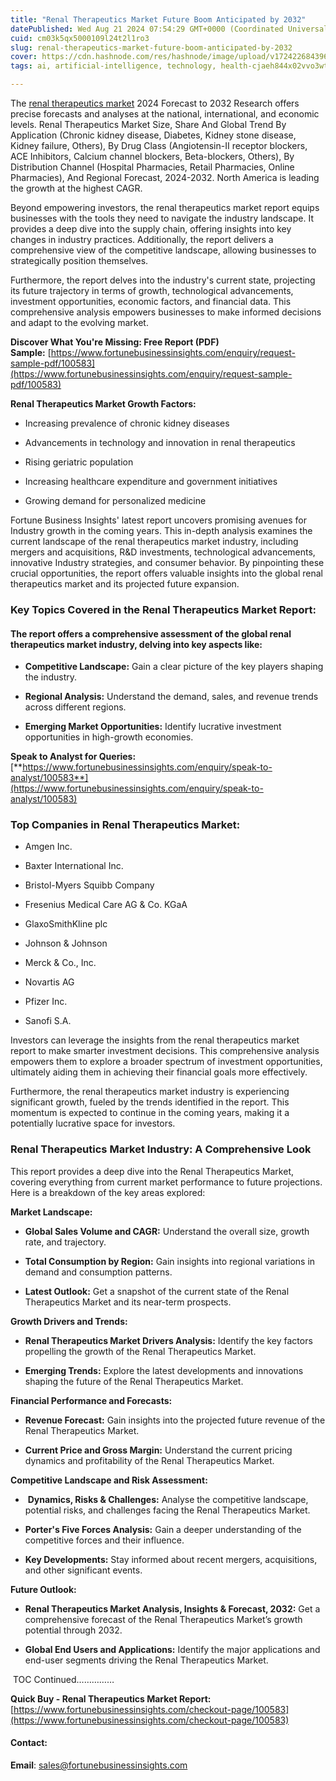 ```yaml
---
title: "Renal Therapeutics Market Future Boom Anticipated by 2032"
datePublished: Wed Aug 21 2024 07:54:29 GMT+0000 (Coordinated Universal Time)
cuid: cm03k5qx5000109l24t2l1ro3
slug: renal-therapeutics-market-future-boom-anticipated-by-2032
cover: https://cdn.hashnode.com/res/hashnode/image/upload/v1724226843960/2ce7934c-807c-4806-822f-d53d484a434c.png
tags: ai, artificial-intelligence, technology, health-cjaeh844x02vvo3wtj5r2s75q, healthcare

---
```


The [renal therapeutics market](https://www.fortunebusinessinsights.com/industry-reports/renal-therapeutics-market-100583) 2024 Forecast to 2032 Research offers precise forecasts and analyses at the national, international, and economic levels. Renal Therapeutics Market Size, Share And Global Trend By Application (Chronic kidney disease, Diabetes, Kidney stone disease, Kidney failure, Others), By Drug Class (Angiotensin-II receptor blockers, ACE Inhibitors, Calcium channel blockers, Beta-blockers, Others), By Distribution Channel (Hospital Pharmacies, Retail Pharmacies, Online Pharmacies), And Regional Forecast, 2024-2032. North America is leading the growth at the highest CAGR.

Beyond empowering investors, the renal therapeutics market report equips businesses with the tools they need to navigate the industry landscape. It provides a deep dive into the supply chain, offering insights into key changes in industry practices. Additionally, the report delivers a comprehensive view of the competitive landscape, allowing businesses to strategically position themselves.

Furthermore, the report delves into the industry's current state, projecting its future trajectory in terms of growth, technological advancements, investment opportunities, economic factors, and financial data. This comprehensive analysis empowers businesses to make informed decisions and adapt to the evolving market.

**Discover What You're Missing: Free Report (PDF) Sample:** [https://www.fortunebusinessinsights.com/enquiry/request-sample-pdf/100583](https://www.fortunebusinessinsights.com/enquiry/request-sample-pdf/100583)

**Renal Therapeutics Market Growth Factors:**

* Increasing prevalence of chronic kidney diseases
    
* Advancements in technology and innovation in renal therapeutics
    
* Rising geriatric population
    
* Increasing healthcare expenditure and government initiatives
    
* Growing demand for personalized medicine
    

Fortune Business Insights' latest report uncovers promising avenues for Industry growth in the coming years. This in-depth analysis examines the current landscape of the renal therapeutics market industry, including mergers and acquisitions, R&D investments, technological advancements, innovative Industry strategies, and consumer behavior. By pinpointing these crucial opportunities, the report offers valuable insights into the global renal therapeutics market and its projected future expansion.

### **Key Topics Covered in the Renal Therapeutics Market Report:**

#### **The report offers a comprehensive assessment of the global renal therapeutics market industry, delving into key aspects like:**

* **Competitive Landscape:** Gain a clear picture of the key players shaping the industry.
    
* **Regional Analysis:** Understand the demand, sales, and revenue trends across different regions.
    
* **Emerging Market Opportunities:** Identify lucrative investment opportunities in high-growth economies.
    

**Speak to Analyst for Queries:** [**https://www.fortunebusinessinsights.com/enquiry/speak-to-analyst/100583**](https://www.fortunebusinessinsights.com/enquiry/speak-to-analyst/100583)

### **Top Companies in Renal Therapeutics Market:**

* Amgen Inc.
    
* Baxter International Inc.
    
* Bristol-Myers Squibb Company
    
* Fresenius Medical Care AG & Co. KGaA
    
* GlaxoSmithKline plc
    
* Johnson & Johnson
    
* Merck & Co., Inc.
    
* Novartis AG
    
* Pfizer Inc.
    
* Sanofi S.A.
    

Investors can leverage the insights from the renal therapeutics market report to make smarter investment decisions. This comprehensive analysis empowers them to explore a broader spectrum of investment opportunities, ultimately aiding them in achieving their financial goals more effectively.

Furthermore, the renal therapeutics market industry is experiencing significant growth, fueled by the trends identified in the report. This momentum is expected to continue in the coming years, making it a potentially lucrative space for investors.

### Renal Therapeutics Market Industry: A Comprehensive Look

This report provides a deep dive into the Renal Therapeutics Market, covering everything from current market performance to future projections. Here is a breakdown of the key areas explored:

**Market Landscape:**

* **Global Sales Volume and CAGR:** Understand the overall size, growth rate, and trajectory.
    
* **Total Consumption by Region:** Gain insights into regional variations in demand and consumption patterns.
    
* **Latest Outlook:** Get a snapshot of the current state of the Renal Therapeutics Market and its near-term prospects.
    

**Growth Drivers and Trends:**

* **Renal Therapeutics Market Drivers Analysis:** Identify the key factors propelling the growth of the Renal Therapeutics Market.
    
* **Emerging Trends:** Explore the latest developments and innovations shaping the future of the Renal Therapeutics Market.
    

**Financial Performance and Forecasts:**

* **Revenue Forecast:** Gain insights into the projected future revenue of the Renal Therapeutics Market.
    
* **Current Price and Gross Margin:** Understand the current pricing dynamics and profitability of the Renal Therapeutics Market.
    

**Competitive Landscape and Risk Assessment:**

*  **Dynamics, Risks & Challenges:** Analyse the competitive landscape, potential risks, and challenges facing the Renal Therapeutics Market.
    
* **Porter's Five Forces Analysis:** Gain a deeper understanding of the competitive forces and their influence.
    
* **Key Developments:** Stay informed about recent mergers, acquisitions, and other significant events.
    

**Future Outlook:**

* **Renal Therapeutics Market Analysis, Insights & Forecast, 2032:** Get a comprehensive forecast of the Renal Therapeutics Market’s growth potential through 2032.
    
* **Global End Users and Applications:** Identify the major applications and end-user segments driving the Renal Therapeutics Market.
    

 TOC Continued……………

**Quick Buy - Renal Therapeutics Market Report:** [https://www.fortunebusinessinsights.com/checkout-page/100583](https://www.fortunebusinessinsights.com/checkout-page/100583)

#### **Contact:**

**Email**: sales@fortunebusinessinsights.com